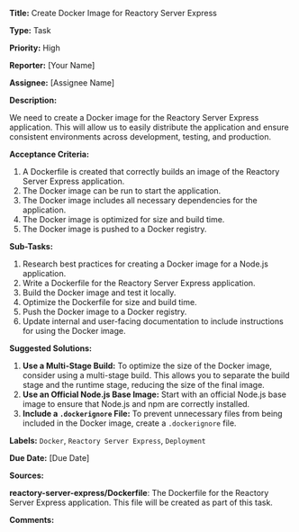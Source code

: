 **Title:** Create Docker Image for Reactory Server Express

**Type:** Task

**Priority:** High

**Reporter:** [Your Name]

**Assignee:** [Assignee Name]

**Description:**

We need to create a Docker image for the Reactory Server Express application. This will allow us to easily distribute the application and ensure consistent environments across development, testing, and production.

**Acceptance Criteria:**

1. A Dockerfile is created that correctly builds an image of the Reactory Server Express application.
2. The Docker image can be run to start the application.
3. The Docker image includes all necessary dependencies for the application.
4. The Docker image is optimized for size and build time.
5. The Docker image is pushed to a Docker registry.

**Sub-Tasks:**

1. Research best practices for creating a Docker image for a Node.js application.
2. Write a Dockerfile for the Reactory Server Express application.
3. Build the Docker image and test it locally.
4. Optimize the Dockerfile for size and build time.
5. Push the Docker image to a Docker registry.
6. Update internal and user-facing documentation to include instructions for using the Docker image.

**Suggested Solutions:**

1. **Use a Multi-Stage Build:** To optimize the size of the Docker image, consider using a multi-stage build. This allows you to separate the build stage and the runtime stage, reducing the size of the final image.
2. **Use an Official Node.js Base Image:** Start with an official Node.js base image to ensure that Node.js and npm are correctly installed.
3. **Include a `.dockerignore` File:** To prevent unnecessary files from being included in the Docker image, create a `.dockerignore` file.

**Labels:** `Docker`, `Reactory Server Express`, `Deployment`

**Due Date:** [Due Date]

**Sources:**

**reactory-server-express/Dockerfile**: The Dockerfile for the Reactory Server Express application. This file will be created as part of this task.

**Comments:**